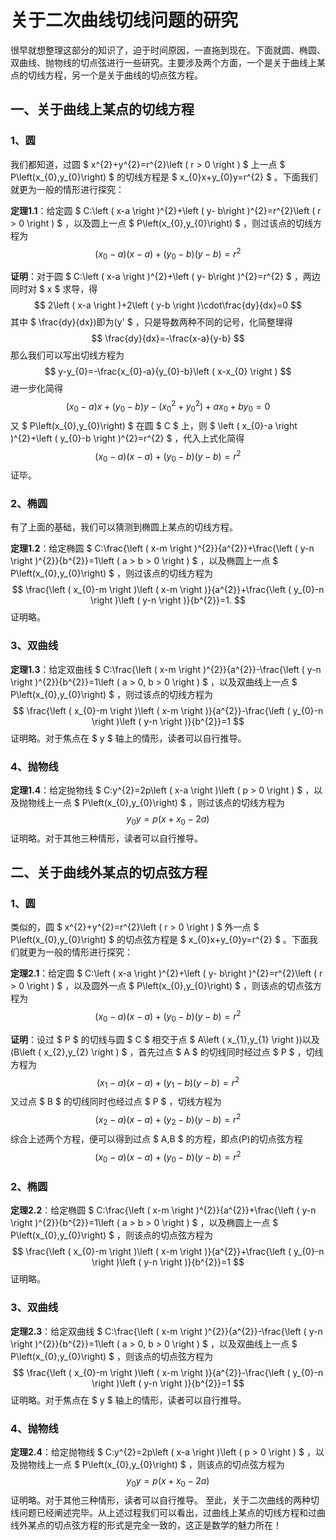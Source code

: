 # 关于二次曲线切线问题的研究


很早就想整理这部分的知识了，迫于时间原因，一直拖到现在。下面就圆、椭圆、双曲线、抛物线的切点弦进行一些研究。主要涉及两个方面，一个是关于曲线上某点的切线方程，另一个是关于曲线的切点弦方程。

## 一、关于曲线上某点的切线方程

### 1、圆

我们都知道，过圆 $ x^{2}+y^{2}=r^{2}\left ( r > 0 \right ) $ 上一点 $ P\left(x_{0},y_{0}\right) $ 的切线方程是 $ x_{0}x+y_{0}y=r^{2} $ 。下面我们就更为一般的情形进行探究：

**定理1.1**：给定圆 $ C:\left ( x-a \right )^{2}+\left ( y- b\right )^{2}=r^{2}\left ( r > 0 \right ) $ ，以及圆上一点 $ P\left(x_{0},y_{0}\right) $ ，则过该点的切线方程为 $$ \left ( x_{0}-a \right )\left ( x-a \right )+\left ( y_{0}-b \right )\left ( y-b \right )=r^{2} $$

**证明**：对于圆 $ C:\left ( x-a \right )^{2}+\left ( y- b\right )^{2}=r^{2} $ ，两边同时对 $ x $ 求导，得 $$ 2\left ( x-a \right )+2\left ( y-b \right )\cdot\frac{dy}{dx}=0 $$ 其中 $ \frac{dy}{dx})即为(y' $ ，只是导数两种不同的记号，化简整理得 $$ \frac{dy}{dx}=-\frac{x-a}{y-b} $$ 那么我们可以写出切线方程为 $$ y-y_{0}=-\frac{x_{0}-a}{y_{0}-b}\left ( x-x_{0} \right ) $$ 进一步化简得 $$ \left ( x_{0}-a \right )x+\left ( y_{0}-b \right )y-\left ( x_{0}^{2}+y_{0}^{2} \right )+ax_{0}+by_{0}=0 $$ 又 $ P\left(x_{0},y_{0}\right) $ 在圆 $ C $ 上，则 $ \left ( x_{0}-a \right )^{2}+\left ( y_{0}-b \right )^{2}=r^{2} $ ，代入上式化简得 $$ \left ( x_{0}-a \right )\left ( x-a \right )+\left ( y_{0}-b \right )\left ( y-b \right )=r^{2} $$ 证毕。

### 2、椭圆

有了上面的基础，我们可以猜测到椭圆上某点的切线方程。

**定理1.2**：给定椭圆 $ C:\frac{\left ( x-m \right )^{2}}{a^{2}}+\frac{\left ( y-n \right )^{2}}{b^{2}}=1\left ( a > b > 0 \right ) $ ，以及椭圆上一点 $ P\left(x_{0},y_{0}\right) $ ，则过该点的切线方程为 $$ \frac{\left ( x_{0}-m \right )\left ( x-m \right )}{a^{2}}+\frac{\left ( y_{0}-n \right )\left ( y-n \right )}{b^{2}}=1. $$ 证明略。

### 3、双曲线

**定理1.3**：给定双曲线 $ C:\frac{\left ( x-m \right )^{2}}{a^{2}}-\frac{\left ( y-n \right )^{2}}{b^{2}}=1\left ( a > 0, b > 0 \right ) $ ，以及双曲线上一点 $ P\left(x_{0},y_{0}\right) $ ，则过该点的切线方程为 $$ \frac{\left ( x_{0}-m \right )\left ( x-m \right )}{a^{2}}-\frac{\left ( y_{0}-n \right )\left ( y-n \right )}{b^{2}}=1 $$ 证明略。对于焦点在 $ y $ 轴上的情形，读者可以自行推导。

### 4、抛物线

**定理1.4**：给定抛物线 $ C:y^{2}=2p\left ( x-a \right )\left ( p > 0 \right ) $ ，以及抛物线上一点 $ P\left(x_{0},y_{0}\right) $ ，则过该点的切线方程为 $$ y_{0}y=p(x+x_{0}-2a) $$ 证明略。对于其他三种情形，读者可以自行推导。

## 二、关于曲线外某点的切点弦方程
### 1、圆

类似的，圆 $ x^{2}+y^{2}=r^{2}\left ( r > 0 \right ) $ 外一点 $ P\left(x_{0},y_{0}\right) $ 的切点弦方程是 $ x_{0}x+y_{0}y=r^{2} $ 。下面我们就更为一般的情形进行探究：

**定理2.1**：给定圆 $ C:\left ( x-a \right )^{2}+\left ( y- b\right )^{2}=r^{2}\left ( r > 0 \right ) $ ，以及圆外一点 $ P\left(x_{0},y_{0}\right) $ ，则该点的切点弦方程为 $$ \left ( x_{0}-a \right )\left ( x-a \right )+\left ( y_{0}-b \right )\left ( y-b \right )=r^{2} $$

**证明**：设过 $ P $ 的切线与圆 $ C $ 相交于点 $ A\left ( x_{1},y_{1} \right ))以及(B\left ( x_{2},y_{2} \right ) $ ，首先过点 $ A $ 的切线同时经过点 $ P $ ，切线方程为 $$ \left ( x_{1}-a \right )\left ( x-a \right )+\left ( y_{1}-b \right )\left ( y-b \right )=r^{2} $$ 又过点 $ B $ 的切线同时也经过点 $ P $ ，切线方程为 $$ \left ( x_{2}-a \right )\left ( x-a \right )+\left ( y_{2}-b \right )\left ( y-b \right )=r^{2} $$ 综合上述两个方程，便可以得到过点 $ A,B $ 的方程，即点(P)的切点弦方程 $$ \left ( x_{0}-a \right )\left ( x-a \right )+\left ( y_{0}-b \right )\left ( y-b \right )=r^{2} $$

### 2、椭圆

**定理2.2**：给定椭圆 $ C:\frac{\left ( x-m \right )^{2}}{a^{2}}+\frac{\left ( y-n \right )^{2}}{b^{2}}=1\left ( a > b > 0 \right ) $ ，以及椭圆上一点 $ P\left(x_{0},y_{0}\right) $ ，则该点的切点弦方程为 $$ \frac{\left ( x_{0}-m \right )\left ( x-m \right )}{a^{2}}+\frac{\left ( y_{0}-n \right )\left ( y-n \right )}{b^{2}}=1 $$ 证明略。

### 3、双曲线

**定理2.3**：给定双曲线 $ C:\frac{\left ( x-m \right )^{2}}{a^{2}}-\frac{\left ( y-n \right )^{2}}{b^{2}}=1\left ( a > 0, b > 0 \right ) $ ，以及双曲线上一点 $ P\left(x_{0},y_{0}\right) $ ，则该点的切点弦方程为 $$ \frac{\left ( x_{0}-m \right )\left ( x-m \right )}{a^{2}}-\frac{\left ( y_{0}-n \right )\left ( y-n \right )}{b^{2}}=1 $$ 证明略。对于焦点在 $ y $ 轴上的情形，读者可以自行推导。

### 4、抛物线

**定理2.4**：给定抛物线 $ C:y^{2}=2p\left ( x-a \right )\left ( p > 0 \right ) $ ，以及抛物线上一点 $ P\left(x_{0},y_{0}\right) $ ，则该点的切点弦方程为 $$ y_{0}y=p(x+x_{0}-2a) $$ 证明略。对于其他三种情形，读者可以自行推导。 至此，关于二次曲线的两种切线问题已经阐述完毕。从上述过程我们可以看出，过曲线上某点的切线方程和过曲线外某点的切点弦方程的形式是完全一致的，这正是数学的魅力所在！
